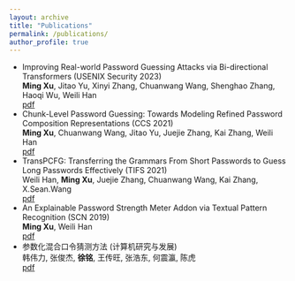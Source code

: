 ```yaml
---
layout: archive
title: "Publications"
permalink: /publications/
author_profile: true
---
```


- Improving Real-world Password Guessing Attacks via Bi-directional Transformers (USENIX Security 2023) <br>
  **Ming Xu**, Jitao Yu, Xinyi Zhang, Chuanwang Wang, Shenghao Zhang, Haoqi Wu, Weili Han <br>
  [pdf](https://www.usenix.org/conference/usenixsecurity23/presentation/xu-ming)
- Chunk-Level Password Guessing: Towards Modeling Refined Password Composition Representations (CCS 2021) <br>
  **Ming Xu**, Chuanwang Wang, Jitao Yu, Juejie Zhang, Kai Zhang, Weili Han <br> [pdf](https://dl.acm.org/doi/10.1145/3460120.3484743)
- TransPCFG: Transferring the Grammars From Short Passwords to Guess Long Passwords Effectively (TIFS 2021) <br>
   Weili Han, **Ming Xu**, Juejie Zhang, Chuanwang Wang, Kai Zhang, X.Sean.Wang <br> [pdf](https://ieeexplore.ieee.org/document/9121288)
- An Explainable Password Strength Meter Addon via Textual Pattern Recognition (SCN 2019) <br>
   **Ming Xu**, Weili Han <br> [pdf](https://www.hindawi.com/journals/scn/2019/5184643/)
- 参数化混合口令猜测方法 (计算机研究与发展) <br>
   韩伟力,  张俊杰,  **徐铭**,  王传旺,  张浩东,  何震瀛,  陈虎 <br> [pdf](https://crad.ict.ac.cn/cn/article/doi/10.7544/issn1000-1239.20210456)

